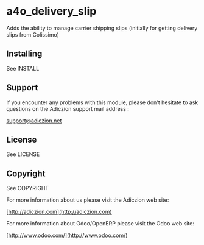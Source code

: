 # a4o_delivery_slip

Adds the ability to manage carrier shipping slips (initially for getting 
delivery slips from Colissimo)

## Installing

See INSTALL

## Support

If you encounter any problems with this module, please don't hesitate to ask
questions on the Adiczion support mail address :
  
  support@adiczion.net

## License

See LICENSE

## Copyright

See COPYRIGHT

For more information about us please visit the Adiczion web site:

  [http://adiczion.com](http://adiczion.com)

For more information about Odoo/OpenERP please visit the Odoo web site:

  [http://www.odoo.com/](http://www.odoo.com/)
